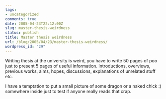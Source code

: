 ```yaml
---
tags:
- uncategorized
comments: true
date: 2005-04-23T22:12:00Z
slug: master-thesis-weirdness
status: publish
title: Master thesis weirdness
url: /blog/2005/04/23/master-thesis-weirdness/
wordpress_id: "29"
---
```


Writing thesis at the university is weird, you have to write 50 pages of poo just to present 5 pages of useful information. Introductions, overviews, previous works, aims, hopes, discussions, explanations of unrelated stuff etc.

I have a temptation to put a small picture of some dragon or a naked chick :) somewhere inside just to test if anyone really reads that crap.

